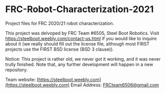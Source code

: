 # FRC-Robot-Characterization-2021
Project files for FRC 2020/21 robot characterization.

This project was delvoped by FRC Team #6505, Steel Boot Robotics. Visit https://steelboot.weebly.com/contact-us.html if you would like to inquire about it (we really should fill out the license file, although most FIRST projects use the FIRST BSD license (BSD 3 clause)).

Notice:  This project is rather old, we never got it working, and it was never trully finished.  Note that, any further development will happen in a new repository.

Team website: [https://steelboot.weebly.com](https://steelboot.weebly.com) Email Address: [FRCteam6506@gmail.com](FRCteam6506@gmail.com)

